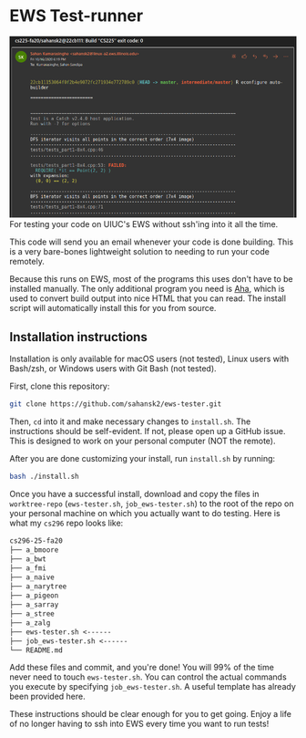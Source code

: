 # EWS Test-runner
![Preview of EWS Tester Result](./ews-tester.png)
For testing your code on UIUC's EWS without ssh'ing into it all the time.

This code will send you an email whenever your code is done building. This is a very bare-bones lightweight solution to needing to run your code remotely.

Because this runs on EWS, most of the programs this uses don't have to be installed manually. The only additional program you need is [Aha](https://github.com/theZiz/aha), which is used to convert build output into nice HTML that you can read. The install script will automatically install this for you from source.

## Installation instructions

Installation is only available for macOS users (not tested), Linux users with Bash/zsh, or Windows users with Git Bash (not tested).

First, clone this repository:

```sh
git clone https://github.com/sahansk2/ews-tester.git
```

Then, `cd` into it and make necessary changes to `install.sh`. The instructions should be self-evident. If not, please open up a GitHub issue.
This is designed to work on your personal computer (NOT the remote).

After you are done customizing your install, run `install.sh` by running:

```sh
bash ./install.sh
```

Once you have a successful install, download and copy the files in `worktree-repo` (`ews-tester.sh`, `job_ews-tester.sh`) to the root of 
the repo on your personal machine on which you actually want to do testing. Here is what my `cs296` repo looks like:

```
cs296-25-fa20
├── a_bmoore
├── a_bwt
├── a_fmi
├── a_naive
├── a_narytree
├── a_pigeon
├── a_sarray
├── a_stree
├── a_zalg
├── ews-tester.sh <------
├── job_ews-tester.sh <------
└── README.md
```

Add these files and commit, and you're done! You will 99% of the time never need to touch `ews-tester.sh`. You can control the actual commands you execute by specifying `job_ews-tester.sh`. A useful template has already been provided here.

These instructions should be clear enough for you to get going. Enjoy a life of no longer having to ssh into EWS every time you want to run tests!